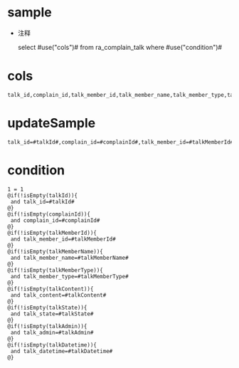 sample
===
* 注释

	select #use("cols")# from ra_complain_talk  where  #use("condition")#

cols
===
	talk_id,complain_id,talk_member_id,talk_member_name,talk_member_type,talk_content,talk_state,talk_admin,talk_datetime

updateSample
===
	
	talk_id=#talkId#,complain_id=#complainId#,talk_member_id=#talkMemberId#,talk_member_name=#talkMemberName#,talk_member_type=#talkMemberType#,talk_content=#talkContent#,talk_state=#talkState#,talk_admin=#talkAdmin#,talk_datetime=#talkDatetime#

condition
===

	1 = 1  
	@if(!isEmpty(talkId)){
	 and talk_id=#talkId#
	@}
	@if(!isEmpty(complainId)){
	 and complain_id=#complainId#
	@}
	@if(!isEmpty(talkMemberId)){
	 and talk_member_id=#talkMemberId#
	@}
	@if(!isEmpty(talkMemberName)){
	 and talk_member_name=#talkMemberName#
	@}
	@if(!isEmpty(talkMemberType)){
	 and talk_member_type=#talkMemberType#
	@}
	@if(!isEmpty(talkContent)){
	 and talk_content=#talkContent#
	@}
	@if(!isEmpty(talkState)){
	 and talk_state=#talkState#
	@}
	@if(!isEmpty(talkAdmin)){
	 and talk_admin=#talkAdmin#
	@}
	@if(!isEmpty(talkDatetime)){
	 and talk_datetime=#talkDatetime#
	@}
	
	